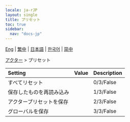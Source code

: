 ```yaml
---
locale: ja-rJP
layout: single
title: プリセット
toc: true
sidebar:
  nav: "docs-jp"
---
```

[Eng](/dancexr/menu/2025.4/actor/actor_presets) | [繁中](/tw/dancexr/menu/2025.4/actor/actor_presets) | [日本語](/jp/dancexr/menu/2025.4/actor/actor_presets) | [한국어](/kr/dancexr/menu/2025.4/actor/actor_presets) | [简中](/zh/dancexr/menu/2025.4/actor/actor_presets)

[アクター](../menu#アクター) > プリセット



| Setting | Value | Description |
| :--- | --- | :--- |
| すべてリセット || 0/3/False
| 保存したものを再読み込み || 1/3/False
| アクタープリセットを保存 || 2/3/False
| グローバルを保存 || 3/3/False
